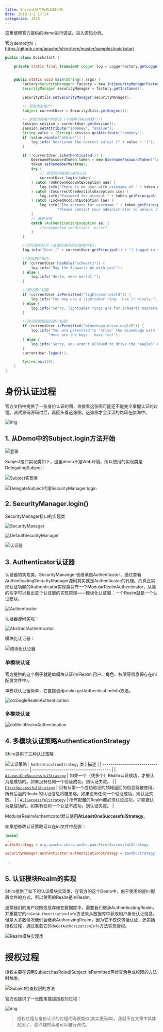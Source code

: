 ```yaml
---
title: Shiro认证与授权源码分析
date: 2018-1-2 17:54
categories: JAVA
---
```


这里使用官方提供的demo进行调试，进入源码分析。

官方demo地址：https://github.com/apache/shiro/tree/master/samples/quickstart

```java
public class Quickstart {

    private static final transient Logger log = LoggerFactory.getLogger(Quickstart.class);


    public static void main(String[] args) {
        Factory<SecurityManager> factory = new IniSecurityManagerFactory("classpath:shiro.ini");
        SecurityManager securityManager = factory.getInstance();

        SecurityUtils.setSecurityManager(securityManager);

        // 获取当前用户:
        Subject currentUser = SecurityUtils.getSubject();

        // 获取当前用户的会话 (不依赖于Web容器!!!)
        Session session = currentUser.getSession();
        session.setAttribute("someKey", "aValue");
        String value = (String) session.getAttribute("someKey");
        if (value.equals("aValue")) {
            log.info("Retrieved the correct value! [" + value + "]");
        }

        if (!currentUser.isAuthenticated()) {
            UsernamePasswordToken token = new UsernamePasswordToken("lonestarr", "vespa");
            token.setRememberMe(true);
            try {
                // 登录的时候进行身份认证
                currentUser.login(token);
            } catch (UnknownAccountException uae) {
                log.info("There is no user with username of " + token.getPrincipal());
            } catch (IncorrectCredentialsException ice) {
                log.info("Password for account " + token.getPrincipal() + " was incorrect!");
            } catch (LockedAccountException lae) {
                log.info("The account for username " + token.getPrincipal() + " is locked.  " +
                        "Please contact your administrator to unlock it.");
            }
            // 捕获异常
            catch (AuthenticationException ae) {
                //unexpected condition?  error?
            }
        }

        //打印身份标识 (这里的身份标识是用户名):
        log.info("User [" + currentUser.getPrincipal() + "] logged in successfully.");

        //测试用户角色:
        if (currentUser.hasRole("schwartz")) {
            log.info("May the Schwartz be with you!");
        } else {
            log.info("Hello, mere mortal.");
        }

        //测试用户权限
        if (currentUser.isPermitted("lightsaber:wield")) {
            log.info("You may use a lightsaber ring.  Use it wisely.");
        } else {
            log.info("Sorry, lightsaber rings are for schwartz masters only.");
        }

        //测试实例级别的用户权限:
        if (currentUser.isPermitted("winnebago:drive:eagle5")) {
            log.info("You are permitted to 'drive' the winnebago with license plate (id) 'eagle5'.  " +
                    "Here are the keys - have fun!");
        } else {
            log.info("Sorry, you aren't allowed to drive the 'eagle5' winnebago!");
        }
        currentUser.logout();

        System.exit(0);
    }
}
```

# 身份认证过程

官方文档中提供了一张身份认证的图，直接看这张图可能还不能完全掌握认证的过程。调试源码源码过后，再回头看这张图，这张图才会深深的烙印在脑海中。

![img](http://shiro.apache.org/assets/images/ShiroAuthenticationSequence.png)

## 1. 从Demo中的Subject.login方法开始

![登录](http://img.blog.csdn.net/20180104170408572?watermark/2/text/aHR0cDovL2Jsb2cuY3Nkbi5uZXQvSG9sbW9meQ==/font/5a6L5L2T/fontsize/400/fill/I0JBQkFCMA==/dissolve/70/gravity/SouthEast)

Subject接口实现类如下，这里demo不是Web环境，所以使用的实现类是DelegatingSubject：

![Subject实现类](http://img.blog.csdn.net/20180104170435371?watermark/2/text/aHR0cDovL2Jsb2cuY3Nkbi5uZXQvSG9sbW9meQ==/font/5a6L5L2T/fontsize/400/fill/I0JBQkFCMA==/dissolve/70/gravity/SouthEast)

![DelegateSubject代理SecurityManager.login](http://img.blog.csdn.net/20180104170450197?watermark/2/text/aHR0cDovL2Jsb2cuY3Nkbi5uZXQvSG9sbW9meQ==/font/5a6L5L2T/fontsize/400/fill/I0JBQkFCMA==/dissolve/70/gravity/SouthEast)

## 2. SecurityManager.login()

SecurityManager接口的实现类

![SecurityManager](http://img.blog.csdn.net/20180104170549107?watermark/2/text/aHR0cDovL2Jsb2cuY3Nkbi5uZXQvSG9sbW9meQ==/font/5a6L5L2T/fontsize/400/fill/I0JBQkFCMA==/dissolve/70/gravity/SouthEast)

![DefaultSecurityManager](http://img.blog.csdn.net/20180104170605956?watermark/2/text/aHR0cDovL2Jsb2cuY3Nkbi5uZXQvSG9sbW9meQ==/font/5a6L5L2T/fontsize/400/fill/I0JBQkFCMA==/dissolve/70/gravity/SouthEast)

![认证器](http://img.blog.csdn.net/20180104170630450?watermark/2/text/aHR0cDovL2Jsb2cuY3Nkbi5uZXQvSG9sbW9meQ==/font/5a6L5L2T/fontsize/400/fill/I0JBQkFCMA==/dissolve/70/gravity/SouthEast)

## 3. Authenticator认证器

认证器的实现类，SecurityMananger也继承自Authenticator，通过查看AuthenticatingSecurityManager源码其实就是Authenticator的代理。而真正实现认证功能的Authenticator实现类只有一个ModularRealmAuthenticator，从类的名字可以看出这个认证器的实现原理——模块化认证器：一个Realm就是一个认证模块。

![Authenticator](http://img.blog.csdn.net/20180104170649555?watermark/2/text/aHR0cDovL2Jsb2cuY3Nkbi5uZXQvSG9sbW9meQ==/font/5a6L5L2T/fontsize/400/fill/I0JBQkFCMA==/dissolve/70/gravity/SouthEast)

认证器源码实现：

![AbstractAuthenticator](http://img.blog.csdn.net/20180104170709093?watermark/2/text/aHR0cDovL2Jsb2cuY3Nkbi5uZXQvSG9sbW9meQ==/font/5a6L5L2T/fontsize/400/fill/I0JBQkFCMA==/dissolve/70/gravity/SouthEast)

模块化认证器：

![模块化认证器](http://img.blog.csdn.net/20180104170731346?watermark/2/text/aHR0cDovL2Jsb2cuY3Nkbi5uZXQvSG9sbW9meQ==/font/5a6L5L2T/fontsize/400/fill/I0JBQkFCMA==/dissolve/70/gravity/SouthEast)

### 单模块认证

官方提供的这个例子就是单模块认证(IniRealm,用户、角色、权限等信息保存在ini配置文件中)。

单模块认证很简单，它直接调用realm.getAuthenticationInfo方法。

![doSingleRealmAuthentication](http://img.blog.csdn.net/20180104170754624?watermark/2/text/aHR0cDovL2Jsb2cuY3Nkbi5uZXQvSG9sbW9meQ==/font/5a6L5L2T/fontsize/400/fill/I0JBQkFCMA==/dissolve/70/gravity/SouthEast)

### 多模块认证

![doMultiRealmAuthentication](http://img.blog.csdn.net/20180104170825091?watermark/2/text/aHR0cDovL2Jsb2cuY3Nkbi5uZXQvSG9sbW9meQ==/font/5a6L5L2T/fontsize/400/fill/I0JBQkFCMA==/dissolve/70/gravity/SouthEast)

## 4. 多模块认证策略AuthenticationStrategy

Shiro提供了三种认证策略

![认证策略](http://img.blog.csdn.net/20180104170851663?watermark/2/text/aHR0cDovL2Jsb2cuY3Nkbi5uZXQvSG9sbW9meQ==/font/5a6L5L2T/fontsize/400/fill/I0JBQkFCMA==/dissolve/70/gravity/SouthEast)
| `AuthenticationStrategy` 类               | 描述                                       |
| ---------------------------------------- | ---------------------------------------- |
| [`AtLeastOneSuccessfulStrategy`](http://shiro.apache.org/static/current/apidocs/org/apache/shiro/authc/pam/AtLeastOneSuccessfulStrategy.html) | 如果一个（或多个）Realm认证成功，才被认为是成功的。如果没有任何一个验证成功，则认证失败。 |
| [`FirstSuccessfulStrategy`](http://shiro.apache.org/static/current/apidocs/org/apache/shiro/authc/pam/FirstSuccessfulStrategy.html) | 只有从第一个成功验证的领域返回的信息将被使用，所有后面的Realm的认证信息将被忽略。如果没有任何一个验证成功，则认证失败。 |
| [`AllSuccessfulStrategy`](http://shiro.apache.org/static/current/apidocs/org/apache/shiro/authc/pam/AllSuccessfulStrategy.html) | 所有配置的Realm都必须认证成功，才能被认为是成功的。如果有任何一个认证不成功，则认证失败。 |

ModularRealmAuthenticator默认使用**AtLeastOneSuccessfulStrategy**。

如果想修改认证策略可以在ini文件中配置：

```ini
[main]
...
authcStrategy = org.apache.shiro.authc.pam.FirstSuccessfulStrategy

securityManager.authenticator.authenticationStrategy = $authcStrategy

...
```

## 5. 认证模块Realm的实现

Shiro提供了如下的认证模块实现类，在官方的这个Demo中，由于使用的是Ini配置文件的方式，所以使用的Realm是IniRealm。

通常我们的用户权限信息存储在数据库中，需要我们继承AuthenticatingRealm，并重载它的`doGetAuthenticationInfo`方法来从数据库中获取用户身份认证信息。但是大多数情况我们会继承AuthorizingRealm，因为它不仅仅包括认证，还包括授权过程，通过重载它的`doGetAuthorizationInfo`方法实现授权。

![Realm模块实现类](http://img.blog.csdn.net/20180104170923976?watermark/2/text/aHR0cDovL2Jsb2cuY3Nkbi5uZXQvSG9sbW9meQ==/font/5a6L5L2T/fontsize/400/fill/I0JBQkFCMA==/dissolve/70/gravity/SouthEast)

# 授权过程

授权主要在调用Subject.hasRole或Subject.isPermitted等检查角色或权限的方法时触发。

![Subject检查权限的方法](http://img.blog.csdn.net/20180104170953862?watermark/2/text/aHR0cDovL2Jsb2cuY3Nkbi5uZXQvSG9sbW9meQ==/font/5a6L5L2T/fontsize/400/fill/I0JBQkFCMA==/dissolve/70/gravity/SouthEast)

官方也提供了一张图来描述授权的过程：

![img](http://shiro.apache.org/assets/images/ShiroAuthorizationSequence.png)

> 授权过程与身份认证的过程代码很类似(其实更简单)，我就不在文章中具体贴图了，感兴趣的读者可以自行调试。

